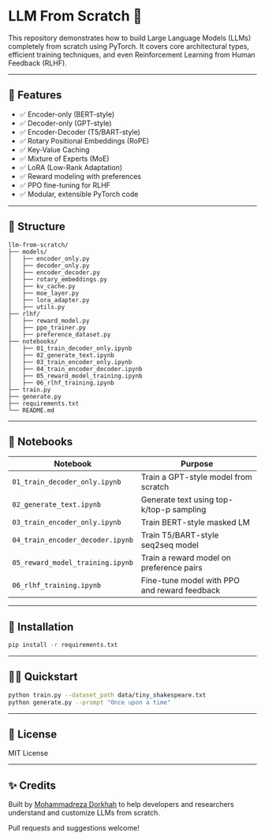 # LLM From Scratch 🚀

This repository demonstrates how to build Large Language Models (LLMs) completely from scratch using PyTorch. It covers core architectural types, efficient training techniques, and even Reinforcement Learning from Human Feedback (RLHF).

---

## 🧠 Features

- ✅ Encoder-only (BERT-style)
- ✅ Decoder-only (GPT-style)
- ✅ Encoder-Decoder (T5/BART-style)
- ✅ Rotary Positional Embeddings (RoPE)
- ✅ Key-Value Caching
- ✅ Mixture of Experts (MoE)
- ✅ LoRA (Low-Rank Adaptation)
- ✅ Reward modeling with preferences
- ✅ PPO fine-tuning for RLHF
- ✅ Modular, extensible PyTorch code

---

## 📁 Structure

```
llm-from-scratch/
├── models/
│   ├── encoder_only.py
│   ├── decoder_only.py
│   ├── encoder_decoder.py
│   ├── rotary_embeddings.py
│   ├── kv_cache.py
│   ├── moe_layer.py
│   ├── lora_adapter.py
│   ├── utils.py
├── rlhf/
│   ├── reward_model.py
│   ├── ppo_trainer.py
│   ├── preference_dataset.py
├── notebooks/
│   ├── 01_train_decoder_only.ipynb
│   ├── 02_generate_text.ipynb
│   ├── 03_train_encoder_only.ipynb
│   ├── 04_train_encoder_decoder.ipynb
│   ├── 05_reward_model_training.ipynb
│   ├── 06_rlhf_training.ipynb
├── train.py
├── generate.py
├── requirements.txt
└── README.md
```

---

## 🧪 Notebooks
| Notebook | Purpose |
|----------|---------|
| `01_train_decoder_only.ipynb` | Train a GPT-style model from scratch |
| `02_generate_text.ipynb` | Generate text using top-k/top-p sampling |
| `03_train_encoder_only.ipynb` | Train BERT-style masked LM |
| `04_train_encoder_decoder.ipynb` | Train T5/BART-style seq2seq model |
| `05_reward_model_training.ipynb` | Train a reward model on preference pairs |
| `06_rlhf_training.ipynb` | Fine-tune model with PPO and reward feedback |

---

## 🧰 Installation
```bash
pip install -r requirements.txt
```

---

## 🏃‍♂️ Quickstart
```bash
python train.py --dataset_path data/tiny_shakespeare.txt
python generate.py --prompt "Once upon a time"
```

---

## 📜 License
MIT License

---

## ✨ Credits
Built by [Mohammadreza Dorkhah](https://github.com/mda84) to help developers and researchers understand and customize LLMs from scratch.

Pull requests and suggestions welcome!